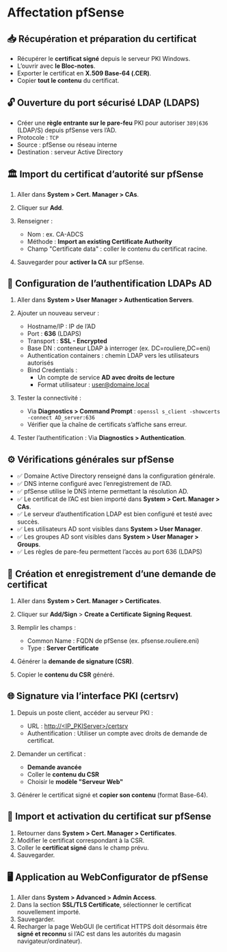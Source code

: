 # Affectation pfSense


## **📥 Récupération et préparation du certificat**

- Récupérer le **certificat signé** depuis le serveur PKI Windows.
- L’ouvrir avec **le Bloc-notes**.
- Exporter le certificat en **X.509 Base-64 (.CER)**.
- Copier **tout le contenu** du certificat.



## **🔓 Ouverture du port sécurisé LDAP (LDAPS)**

- Créer une **règle entrante sur le pare-feu** PKI pour autoriser `389|636` (LDAP/S) depuis pfSense vers l’AD.
- Protocole : `TCP`
- Source : pfSense ou réseau interne
- Destination : serveur Active Directory



## **🏛️ Import du certificat d’autorité sur pfSense**

1.  Aller dans **System > Cert. Manager > CAs**.
2.  Cliquer sur **Add**.
3.  Renseigner :

    - Nom : ex. CA-ADCS
    - Méthode : **Import an existing Certificate Authority**
    - Champ "Certificate data" : coller le contenu du certificat racine.

4.  Sauvegarder pour **activer la CA** sur pfSense.



## **👤 Configuration de l’authentification LDAPs AD**

1.  Aller dans **System > User Manager > Authentication Servers**.
2.  Ajouter un nouveau serveur :

    - Hostname/IP : IP de l’AD
    - Port : **636** (LDAPS)
    - Transport : **SSL - Encrypted**
    - Base DN : conteneur LDAP à interroger (ex. DC=rouliere,DC=eni)
    - Authentication containers : chemin LDAP vers les utilisateurs autorisés
    - Bind Credentials :
      - Un compte de service **AD avec droits de lecture**
      - Format utilisateur : user@domaine.local

3.  Tester la connectivité :

    - Via **Diagnostics > Command Prompt** : `openssl s_client -showcerts -connect AD_server:636`
    - Vérifier que la chaîne de certificats s’affiche sans erreur.

4.  Tester l’authentification : Via **Diagnostics > Authentication**.


## **⚙️ Vérifications générales sur pfSense**
- ✅ Domaine Active Directory renseigné dans la configuration générale.
- ✅ DNS interne configuré avec l’enregistrement de l’AD.
- ✅ pfSense utilise le DNS interne permettant la résolution AD.
- ✅ Le certificat de l’AC est bien importé dans **System > Cert. Manager > CAs**.
- ✅ Le serveur d’authentification LDAP est bien configuré et testé avec succès.
- ✅ Les utilisateurs AD sont visibles dans **System > User Manager**.
- ✅ Les groupes AD sont visibles dans **System > User Manager > Groups**.
- ✅ Les règles de pare-feu permettent l’accès au port 636 (LDAPS)



## **🔐 Création et enregistrement d’une demande de certificat**

1.  Aller dans **System > Cert. Manager > Certificates**.
2.  Cliquer sur **Add/Sign** > **Create a Certificate Signing Request**.
3.  Remplir les champs :

    - Common Name : FQDN de pfSense (ex. pfsense.rouliere.eni)
    - Type : **Server Certificate**

4.  Générer la **demande de signature (CSR)**.
5.  Copier le **contenu du CSR** généré.



## **🌐 Signature via l’interface PKI (certsrv)**

1.  Depuis un poste client, accéder au serveur PKI :

    - URL : [http://<IP_PKIServer>/certsrv](http://<IP_PKIServer>/certsrv)
    - Authentification : Utiliser un compte avec droits de demande de certificat.

2.  Demander un certificat :

    - **Demande avancée**
    - Coller le **contenu du CSR**
    - Choisir le **modèle "Serveur Web"**

3.  Générer le certificat signé et **copier son contenu** (format Base-64).



## **📎 Import et activation du certificat sur pfSense**

1.  Retourner dans **System > Cert. Manager > Certificates**.
2.  Modifier le certificat correspondant à la CSR.
3.  Coller le **certificat signé** dans le champ prévu.
4.  Sauvegarder.



## **🖥️ Application au WebConfigurator de pfSense**

1.  Aller dans **System > Advanced > Admin Access**.
2.  Dans la section **SSL/TLS Certificate**, sélectionner le certificat nouvellement importé.
3.  Sauvegarder.
4.  Recharger la page WebGUI (le certificat HTTPS doit désormais être **signé et reconnu** si l’AC est dans les autorités du magasin navigateur/ordinateur).

